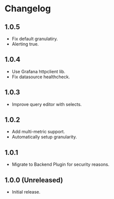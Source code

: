 # Changelog

## 1.0.5

- Fix default granulatiry.
- Alerting true.

## 1.0.4

- Use Grafana httpclient lib.
- Fix datasource healthcheck.

## 1.0.3

- Improve query editor with selects.

## 1.0.2

- Add multi-metric support.
- Automatically setup granularity.

## 1.0.1

- Migrate to Backend Plugin for security reasons.

## 1.0.0 (Unreleased)

- Initial release.
